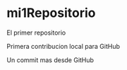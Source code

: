 # mi1Repositorio

El primer repositorio

Primera contribucion local para GitHub

Un commit mas desde GitHub
